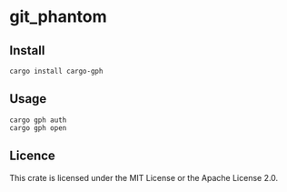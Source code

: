 # git_phantom

## Install

```shell
cargo install cargo-gph
```

## Usage

```shell
cargo gph auth
cargo gph open
```

## Licence

This crate is licensed under the MIT License or the Apache License 2.0.
